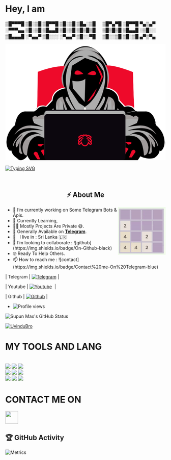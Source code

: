 
# Hey, I am

▒█▀▀▀█ ▒█░▒█ ▒█▀▀█ ▒█░▒█ ▒█▄░▒█ 　 ▒█▀▄▀█ ░█▀▀█ ▀▄▒▄▀                                                                                                                       
░▀▀▀▄▄ ▒█░▒█ ▒█▄▄█ ▒█░▒█ ▒█▒█▒█ 　 ▒█▒█▒█ ▒█▄▄█ ░▒█░░                                                                                                                       
▒█▄▄▄█ ░▀▄▄▀ ▒█░░░ ░▀▄▄▀ ▒█░░▀█ 　 ▒█░░▒█ ▒█░▒█ ▄▀▒▀▄   

<img src="https://github.com/rixon-cochi/rixon-cochi/raw/main/IMG/Hack-This-SIte-Basic-9-ngr-5QXatUvRfM.gif" style="max-width:100%;">




<!-- Your badges
You can use the website to generate badges: https://shields.io/

-->

 [![Typing SVG](https://readme-typing-svg.herokuapp.com?color=000000&lines=-%3E+Deploy+some+bots;-%3E+Github+student;-%3E+Codes+learner;-%3EYoutuber;-%3E+AL+student;-%3E+Html+user)](https://git.io/typing-svg)
 
</p>
<br>
<h2 align="center">⚡️ About Me</h2>
    <a href="https://1danish-00.github.io/2048/"><img align="right" height="150px" width="150px" src="file/2048-self-solver.gif" style="right:0px"></a>
<ul>
    <li>🔭 I’m currently working on Some Telegram Bots & Apis.
    <li>🧐 Currently Learning,
    <li>👨‍💻 Mostly Projects Are Private 😅.
    <li>💬 Generally Available on  <strong><a href="#-contact-me" target="_blank" rel="noopener noreferrer">Telegram</a></strong>.</li>
    <li> 🚶‍ &nbsp; I live in : Sri Lanka 🇱🇰  <br>
    <li> 👯 I’m looking to collaborate : ![github](https://img.shields.io/badge/On-Github-black)  <br>
     <li>🤓 Ready To Help Others.
    <li> 📫 How to reach me : ![contact](https://img.shields.io/badge/Contact%20me-On%20Telegram-blue)
</ul>


|  Telegram    | [![Telegram](https://img.shields.io/badge///SL_Tech_World%20Team-003245?style=flat&labelColor=224242&logoColor=white&for-the-badge&logo=telegram)](https://t.me/SL_Tech_Worldchat)&nbsp;|

|   Youtube   | [![Youtube](https://img.shields.io/badge/YouTube%20Channel-ff0000?style=flat&labelColor=224242&logoColor=white&for-the-badge&logo=youtube)](https://www.youtube.com/channel/UCLziWEeJ-VZuUnZaFUIYTOA?sub_confirmation=1)&nbsp; |


| Github | [![Github](https://img.shields.io/badge/Github-000000?style=style=flat&labelColor=224242&logoColor=white&for-the-badge&logo=github)](https://github.com/maxsupun) |


- ![Profile views](https://gpvc.arturio.dev/sltechworld)



![Supun Max's GitHub Status](https://github-readme-stats.vercel.app/api?username=maxsupun&theme=dark&show_icons=true)

<p align="left"> <a target="_blank" href="https://github.com/ryo-ma/github-profile-trophy"><img src="https://github-profile-trophy.vercel.app/?username=maxsupun&theme=alduin" alt="UvinduBro" /></a> </p>


# MY TOOLS AND LANG

<p align ="left">
  <br />
  <code><img width="10%"  src="https://www.vectorlogo.zone/logos/json/json-ar21.svg"></code>
  <code><img width="10%"   src="https://www.vectorlogo.zone/logos/git-scm/git-scm-ar21.svg"></code>
  <code><img width="10%"   src="https://www.vectorlogo.zone/logos/python/python-ar21.svg"></code>
  <br />
  <code><img width="10%"  src="https://www.vectorlogo.zone/logos/mysql/mysql-ar21.svg"></code>
  <code><img width="10%"  src="https://www.vectorlogo.zone/logos/sqlite/sqlite-ar21.svg"></code>
  <code><img width="10%"  src="https://www.vectorlogo.zone/logos/firebase/firebase-ar21.svg"></code>
  <br />
  <code><img width="10%"  src="https://www.vectorlogo.zone/logos/w3_html5/w3_html5-ar21.svg"></code>
  <code><img width="10%"  src="https://www.vectorlogo.zone/logos/github/github-ar21.svg"></code>
  <code><img width="10%"  src="https://www.vectorlogo.zone/logos/gitlab/gitlab-ar21.svg"></code>
  <br>
</p>  

  


# CONTACT ME ON


  

  
  
  
  
  
  <p align="left">
<a href="https://t.me/maxsupun1" target="blank"><img align="center" src="https://cdn4.iconfinder.com/data/icons/logos-and-brands/512/335_Telegram_logo-256.png"  height="40" width="40" /></a> &nbsp;&nbsp;
  
## 🏆 GitHub Activity

![Metrics](https://metrics.lecoq.io/maxsupun?template=classic&repositories.forks=true&languages=1&languages.colors=github&languages.threshold=0%25&config.timezone=Asia%2FSemarang)

